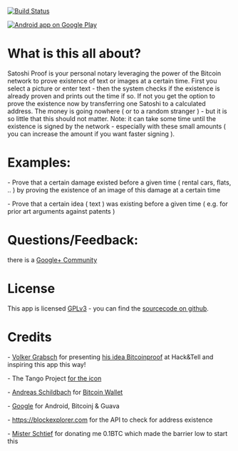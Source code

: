 [![Build Status](https://travis-ci.org/ligi/SatoshiProof.svg?branch=master)](https://travis-ci.org/ligi/SatoshiProof)

[![Android app on Google Play](https://developer.android.com/images/brand/en_app_rgb_wo_60.png)](https://play.google.com/store/apps/details?id=org.ligi.satoshiproof)

<h1>What is this all about?</h1>

Satoshi Proof is your personal notary leveraging the power of the Bitcoin network to prove existence of text or images at a certain time.
First you select a picture or enter text - then the system checks if the existence is already proven and prints out the time if so. If not you get the option to prove the existence now by transferring one Satoshi to a calculated address.
The money is going nowhere ( or to a random stranger ) - but it is so little that this should not matter. Note: it can take some time until the existence is signed by the network - especially with these small amounts ( you can increase the amount if you want faster signing ).

<h1>Examples:</h1>
<p> - Prove that a certain damage existed before a given time ( rental cars, flats, .. ) by proving the existence of an image of this damage at a certain time</p>
<p> - Prove that a certain idea ( text ) was existing before a given time ( e.g. for prior art arguments against patents )</p>

<h1>Questions/Feedback:</h1>
there is a <a href="https://plus.google.com/communities/116290978952142109862">Google+ Community</a>

<h1>License</h1>
This app is licensed <a href="http://gplv3.fsf.org/">GPLv3</a> - you can find the <a href="https://github.com/ligi/SatoshiProof">sourcecode on github</a>.
<h1>Credits</h1>
<p>
  - <a href="https://github.com/vog">Volker Grabsch</a> for presenting <a href="http://vog.github.io/bitcoinproof">his idea Bitcoinproof</a> at Hack&Tell and inspiring this app this way!
</p>
<p>
  - The Tango Project <a href="http://openclipart.org/detail/36067/tango-application-certificate-by-warszawianka"> for the icon</a>
</p>
<p>
  - <a href="https://plus.google.com/114712911621260660401">Andreas Schildbach</a> for <a href="https://play.google.com/store/apps/details?id=de.schildbach.wallet">Bitcoin Wallet</a>
</p>
<p>
  - <a href="https://google.com">Google</a> for Android, Bitcoinj & Guava
</p>
<p>
  - <a href="https://blockexplorer.com/">https://blockexplorer.com</a> for the API to check for address existence
</p>
<p>
  - <a href="https://plus.google.com/109645840809543546390">Mister Schtief</a> for donating me 0.1BTC which made the barrier low to start this
</p>
